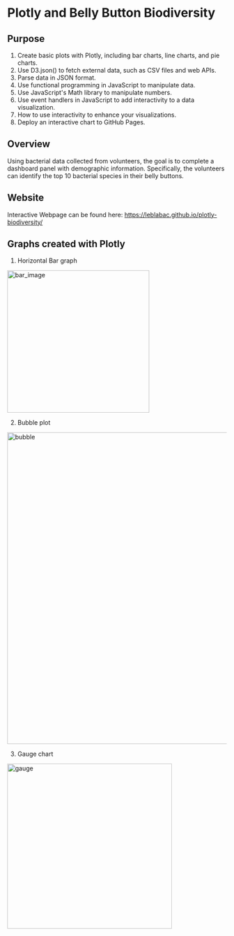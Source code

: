 # Plotly and Belly Button Biodiversity

## Purpose
1. Create basic plots with Plotly, including bar charts, line charts, and pie charts.
2. Use D3.json() to fetch external data, such as CSV files and web APIs.
3. Parse data in JSON format.
4. Use functional programming in JavaScript to manipulate data.
5. Use JavaScript's Math library to manipulate numbers.
6. Use event handlers in JavaScript to add interactivity to a data visualization.
7. How to use interactivity to enhance your visualizations.
8. Deploy an interactive chart to GitHub Pages.

## Overview
Using bacterial data collected from volunteers, the goal is to complete a dashboard panel with demographic information. Specifically, the volunteers can identify the top 10 bacterial species in their belly buttons. 

## Website
Interactive Webpage can be found here: 
https://leblabac.github.io/plotly-biodiversity/

## Graphs created with Plotly
1. Horizontal Bar graph
<img width="326" alt="bar_image" src="https://user-images.githubusercontent.com/87709841/146617050-35d394b6-78a7-49e6-90b7-c90e072f2d40.PNG">

2. Bubble plot 
<img width="714" alt="bubble" src="https://user-images.githubusercontent.com/87709841/146617061-2bd1d2fd-56db-47a2-b957-c194b4fa8437.PNG">

3. Gauge chart
<img width="378" alt="gauge" src="https://user-images.githubusercontent.com/87709841/146617089-e67b2837-7922-4f6c-937e-5a4e936d4e48.PNG">
